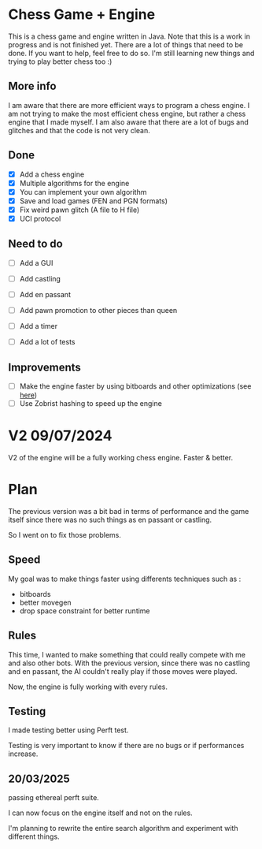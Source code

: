 # Chess Game + Engine
This is a chess game and engine written in Java. Note that this is a work in progress and is not finished yet. There are a lot of things that need to be done. If you want to help, feel free to do so. I'm still learning new things and trying to play better chess too :)

## More info
I am aware that there are more efficient ways to program a chess engine. I am not trying to make the most efficient chess engine, but rather a chess engine that I made myself. I am also aware that there are a lot of bugs and glitches and that the code is not very clean.
## Done
- [x] Add a chess engine
- [x] Multiple algorithms for the engine
- [x] You can implement your own algorithm
- [x] Save and load games (FEN and PGN formats)
- [x] Fix weird pawn glitch (A file to H file)
- [x] UCI protocol
## Need to do
- [ ] Add a GUI
- [ ] Add castling
- [ ] Add en passant
- [ ] Add pawn promotion to other pieces than queen
- [ ] Add a timer
- [ ] Add a lot of tests


## Improvements
- [ ] Make the engine faster by using bitboards and other optimizations (see [here](https://www.chessprogramming.org/Bitboards))
- [ ] Use Zobrist hashing to speed up the engine

# V2 09/07/2024

V2 of the engine will be a fully working chess engine. Faster & better.

# Plan

The previous version was a bit bad in terms of performance and the game itself since there was no such things as en passant or castling.

So I went on to fix those problems.

## Speed

My goal was to make things faster using differents techniques such as :

- bitboards
- better movegen
- drop space constraint for better runtime

## Rules

This time, I wanted to make something that could really compete with me and also other bots. With the previous version, since there was no castling and en passant, the AI couldn't really play if those moves were played.

Now, the engine is fully working with every rules.

## Testing

I made testing better using Perft test.

Testing is very important to know if there are no bugs or if performances increase.

## 20/03/2025

passing ethereal perft suite.

I can now focus on the engine itself and not on the rules.

I'm planning to rewrite the entire search algorithm and experiment with different things.